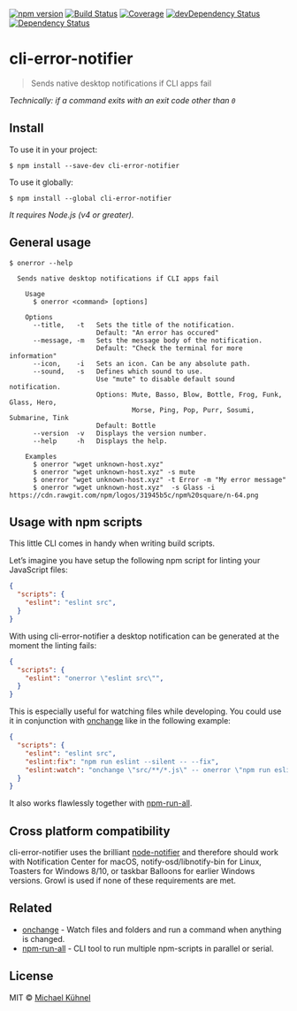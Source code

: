 [![npm version](https://img.shields.io/npm/v/cli-error-notifier.svg?style=flat)](https://www.npmjs.org/package/cli-error-notifier)
[![Build Status](https://travis-ci.org/micromata/cli-error-notifier.svg?branch=master)](https://travis-ci.org/micromata/cli-error-notifier)
[![Coverage](https://codecov.io/gh/micromata/cli-error-notifier/badge.svg?branch=master)](https://codecov.io/gh/micromata/cli-error-notifier?branch=master)
[![devDependency Status](https://david-dm.org/micromata/cli-error-notifier/dev-status.svg)](https://david-dm.org/micromata/cli-error-notifier#info=devDependencies)
[![Dependency Status](https://david-dm.org/micromata/cli-error-notifier/status.svg)](https://david-dm.org/micromata/cli-error-notifier#info=Dependencies)

# cli-error-notifier

> Sends native desktop notifications if CLI apps fail

*Technically: if a command exits with an exit code other than `0`*

## Install

To use it in your project:
```
$ npm install --save-dev cli-error-notifier
```

To use it globally:
```
$ npm install --global cli-error-notifier
```

*It requires Node.js (v4 or greater).*

## General usage

```
$ onerror --help

  Sends native desktop notifications if CLI apps fail

	Usage
	  $ onerror <command> [options]

	Options
	  --title,   -t   Sets the title of the notification.
	                  Default: "An error has occured"
	  --message, -m   Sets the message body of the notification.
	                  Default: "Check the terminal for more information"
	  --icon,    -i   Sets an icon. Can be any absolute path.
	  --sound,   -s   Defines which sound to use.
	                  Use "mute" to disable default sound notification.
	                  Options: Mute, Basso, Blow, Bottle, Frog, Funk, Glass, Hero,
	                           Morse, Ping, Pop, Purr, Sosumi, Submarine, Tink
	                  Default: Bottle
	  --version  -v   Displays the version number.
	  --help     -h   Displays the help.

	Examples
	  $ onerror "wget unknown-host.xyz"
	  $ onerror "wget unknown-host.xyz" -s mute
	  $ onerror "wget unknown-host.xyz" -t Error -m "My error message"
	  $ onerror "wget unknown-host.xyz"  -s Glass -i https://cdn.rawgit.com/npm/logos/31945b5c/npm%20square/n-64.png
```

## Usage with npm scripts

This little CLI comes in handy when writing build scripts.

Let’s imagine you have setup the following npm script for linting your JavaScript files:

```json
{
  "scripts": {
    "eslint": "eslint src",
  }
}
```

With using cli-error-notifier a desktop notification can be generated at the moment the linting fails:

```json
{
  "scripts": {
    "eslint": "onerror \"eslint src\"",
  }
}
```

This is especially useful for watching files while developing. You could use it in conjunction with [onchange](https://github.com/Qard/onchange) like in the following example:

```json
{
  "scripts": {
    "eslint": "eslint src",
    "eslint:fix": "npm run eslint --silent -- --fix",
    "eslint:watch": "onchange \"src/**/*.js\" -- onerror \"npm run eslint --silent\""
  }
}
```

It also works flawlessly together with [npm-run-all](https://github.com/mysticatea/npm-run-all).

## Cross platform compatibility
cli-error-notifier uses the brilliant [node-notifier](https://github.com/mikaelbr/node-notifier) and therefore should work with Notification Center for macOS, notify-osd/libnotify-bin for Linux, Toasters for Windows 8/10, or taskbar Balloons for earlier Windows versions. Growl is used if none of these requirements are met.

## Related

* [onchange](https://github.com/Qard/onchange) - Watch files and folders and run a command when anything is changed.
* [npm-run-all](https://github.com/mysticatea/npm-run-all) - CLI tool to run multiple npm-scripts in parallel or serial.


## License

MIT © [Michael Kühnel](https://micromata.de)
